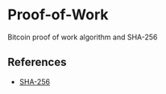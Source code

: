 # Proof-of-Work
Bitcoin proof of work algorithm and SHA-256

## References
* [SHA-256](!https://csrc.nist.gov/files/pubs/fips/180-2/upd1/final/docs/fips180-2withchangenotice.pdf)